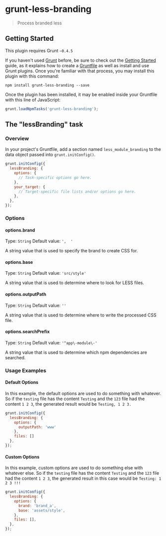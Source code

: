 # grunt-less-branding

> Process branded less

## Getting Started
This plugin requires Grunt `~0.4.5`

If you haven't used [Grunt](http://gruntjs.com/) before, be sure to check out the [Getting Started](http://gruntjs.com/getting-started) guide, as it explains how to create a [Gruntfile](http://gruntjs.com/sample-gruntfile) as well as install and use Grunt plugins. Once you're familiar with that process, you may install this plugin with this command:

```shell
npm install grunt-less-branding --save
```

Once the plugin has been installed, it may be enabled inside your Gruntfile with this line of JavaScript:

```js
grunt.loadNpmTasks('grunt-less-branding');
```

## The "lessBranding" task

### Overview
In your project's Gruntfile, add a section named `less_module_branding` to the data object passed into `grunt.initConfig()`.

```js
grunt.initConfig({
  lessBranding: {
    options: {
      // Task-specific options go here.
    },
    your_target: {
      // Target-specific file lists and/or options go here.
    },
  },
});
```

### Options

#### options.brand
Type: `String`
Default value: `',  '`

A string value that is used to specify the brand to create CSS for.

#### options.base
Type: `String`
Default value: `'src/style'`

A string value that is used to determine where to look for LESS files.

#### options.outputPath
Type: `String`
Default value: `''`

A string value that is used to determine where to write the processed CSS file.

#### options.searchPrefix
Type: `String`
Default value: `'^app\-module\-'`

A string value that is used to determine which npm dependencies are searched.

### Usage Examples

#### Default Options
In this example, the default options are used to do something with whatever. So if the `testing` file has the content `Testing` and the `123` file had the content `1 2 3`, the generated result would be `Testing, 1 2 3.`

```js
grunt.initConfig({
  lessBranding: {
    options: {
      outputPath: 'www'
    },
    files: []
  },
});
```

#### Custom Options
In this example, custom options are used to do something else with whatever else. So if the `testing` file has the content `Testing` and the `123` file had the content `1 2 3`, the generated result in this case would be `Testing: 1 2 3 !!!`

```js
grunt.initConfig({
  lessBranding: {
    options: {
      brand: 'brand_a',
      base: 'assets/style',
    },
    files: [],
  },
});
```
